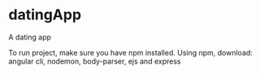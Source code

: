 # datingApp
A dating app 

To run project, make sure you have npm installed. Using npm, download:
angular cli, nodemon, body-parser, ejs and express
